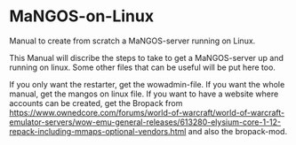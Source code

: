 # MaNGOS-on-Linux
Manual to create from scratch a MaNGOS-server running on Linux.

This Manual will discribe the steps to take to get a MaNGOS-server up and running on linux.
Some other files that can be useful will be put here too.

If you only want the restarter, get the wowadmin-file.
If you want the whole manual, get the mangos on linux file.
If you want to have a website where accounts can be created, 
get the Bropack from https://www.ownedcore.com/forums/world-of-warcraft/world-of-warcraft-emulator-servers/wow-emu-general-releases/613280-elysium-core-1-12-repack-including-mmaps-optional-vendors.html
and also the bropack-mod.

